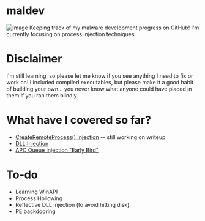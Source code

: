 # maldev
![image](https://github.com/0xXyc/maldev/assets/42036798/6e540b64-11bd-4f37-a936-50b03eb8ad8b)
Keeping track of my malware development progress on GitHub! I'm currently focusing on process injection techniques.

# Disclaimer
I'm still learning, so please let me know if you see anything I need to fix or work on! I included compiled executables, but please make it a good habit of building your own... you never know what anyone could have placed in them if you ran them blindly.

# What have I covered so far?
- [CreateRemoteProcess() Injection](https://0xxyc.gitbook.io/hacking_methodology/malware-development/code-and-process-injection/createremoteprocess-injection) -- still working on writeup
- [DLL Injection](https://0xxyc.gitbook.io/hacking_methodology/malware-development/code-and-process-injection/dll-injection)
- [APC Queue Injection "Early Bird"](https://0xxyc.gitbook.io/hacking_methodology/malware-development/code-and-process-injection/apc-injection-early-bird-attack)

# To-do
- Learning WinAPI
- Process Hollowing
- Reflective DLL injection (to avoid hitting disk)
- PE backdooring
